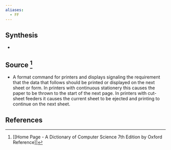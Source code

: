 ```yaml
---
aliases:
  - FF
---
```

## Synthesis
- 
## Source [^1]
- A format command for printers and displays signaling the requirement that the data that follows should be printed or displayed on the next sheet or form. In printers with continuous stationery this causes the paper to be thrown to the start of the next page. In printers with cut-sheet feeders it causes the current sheet to be ejected and printing to continue on the next sheet.
## References

[^1]: [[Home Page - A Dictionary of Computer Science 7th Edition by Oxford Reference]]